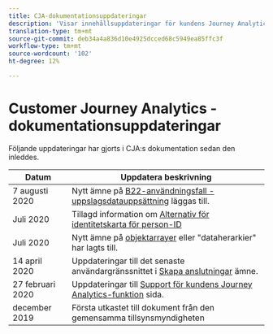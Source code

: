```yaml
---
title: CJA-dokumentationsuppdateringar
description: 'Visar innehållsuppdateringar för kundens Journey Analytics-dokumentation som har angetts sedan december 2019. '
translation-type: tm+mt
source-git-commit: deb34a4a836d10e4925dcced68c5949ea85ffc3f
workflow-type: tm+mt
source-wordcount: '102'
ht-degree: 12%

---
```



# Customer Journey Analytics - dokumentationsuppdateringar

Följande uppdateringar har gjorts i CJA:s dokumentation sedan den inleddes.

| Datum | Uppdatera beskrivning |
| --- | --- |
| 7 augusti 2020 | Nytt ämne på [B22-användningsfall - uppslagsdatauppsättning](/help/use-cases/b2b.md) läggas till. |
| Juli 2020 | Tillagd information om [Alternativ för identitetskarta för person-ID](https://docs.adobe.com/content/help/sv-SE/analytics-platform/using/cja-connections/create-connection.html#use-identity-map-as-a-person-id) |
| Juli 2020 | Nytt ämne på [objektarrayer](/help/use-cases/object-arrays.md) eller &quot;dataherarkier&quot; har lagts till. |
| 14 april 2020 | Uppdateringar till det senaste användargränssnittet i [Skapa anslutningar](/help/connections/create-connection.md) ämne. |
| 27 februari 2020 | Uppdateringar till [Support för kundens Journey Analytics-funktion](/help/getting-started/cja-aa.md) sida. |
| december 2019 | Första utkastet till dokument från den gemensamma tillsynsmyndigheten |

